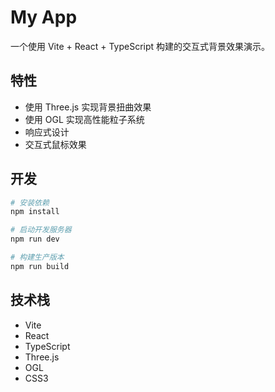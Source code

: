 # My App

一个使用 Vite + React + TypeScript 构建的交互式背景效果演示。

## 特性

- 使用 Three.js 实现背景扭曲效果
- 使用 OGL 实现高性能粒子系统
- 响应式设计
- 交互式鼠标效果

## 开发

```bash
# 安装依赖
npm install

# 启动开发服务器
npm run dev

# 构建生产版本
npm run build
```

## 技术栈

- Vite
- React
- TypeScript
- Three.js
- OGL
- CSS3

